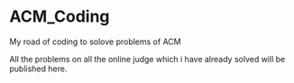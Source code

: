 ACM_Coding
==========

My road of coding to solove problems of ACM

All the problems on all the online judge which i have already solved will be published here.

